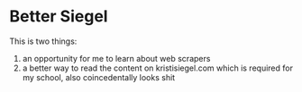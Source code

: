 # Better Siegel
This is two things:
1. an opportunity for me to learn about web scrapers
2. a better way to read the content on kristisiegel.com which is required for my school, also coincedentally looks shit
